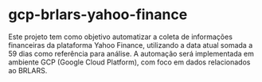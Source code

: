 # gcp-brlars-yahoo-finance
Este projeto tem como objetivo automatizar a coleta de informações financeiras da plataforma Yahoo Finance, utilizando a data atual somada a 59 dias como referência para análise. A automação será implementada em ambiente GCP (Google Cloud Platform), com foco em dados relacionados ao BRLARS.

